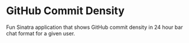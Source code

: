 GitHub Commit Density
===================

Fun Sinatra application that shows GitHub commit density in 24 hour bar chat 
format for a given user.
